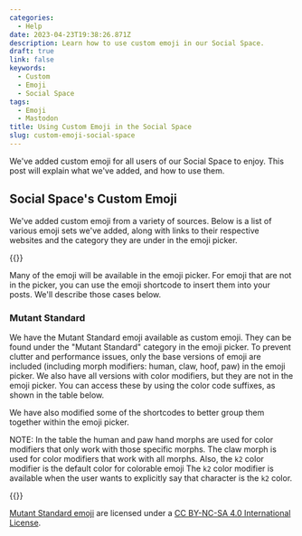 ```yaml
---
categories:
  - Help
date: 2023-04-23T19:38:26.871Z
description: Learn how to use custom emoji in our Social Space.
draft: true
link: false
keywords:
  - Custom
  - Emoji
  - Social Space
tags:
  - Emoji
  - Mastodon
title: Using Custom Emoji in the Social Space
slug: custom-emoji-social-space
---
```


We've added custom emoji for all users of our Social Space to enjoy.
This post will explain what we've added, and how to use them.

<!--more-->

## Social Space's Custom Emoji

We've added custom emoji from a variety of sources.
Below is a list of various emoji sets we've added, along with links to their respective websites and the category they are under in the emoji picker.

{{<emoji-table>}}

Many of the emoji will be available in the emoji picker.
For emoji that are not in the picker, you can use the emoji shortcode to insert them into your posts.
We'll describe those cases below.

### Mutant Standard

We have the Mutant Standard emoji available as custom emoji.
They can be found under the "Mutant Standard" category in the emoji picker.
To prevent clutter and performance issues, only the base versions of emoji are included (including morph modifiers: human, claw, hoof, paw) in the emoji picker.
We also have all versions with color modifiers, but they are not in the emoji picker.
You can access these by using the color code suffixes, as shown in the table below.

We have also modified some of the shortcodes to better group them together within the emoji picker.

NOTE: In the table the human and paw hand morphs are used for color modifiers that only work with those specific morphs.
The claw morph is used for color modifiers that work with all morphs.
Also, the `k2` color modifier is the default color for colorable emoji
The `k2` color modifier is available when the user wants to explicitly say that character is the `k2` color.

{{<ms-table>}}

[Mutant Standard emoji](https://mutant.tech) are licensed under a [CC BY-NC-SA 4.0 International License](https://creativecommons.org/licenses/by-nc-sa/4.0/).
